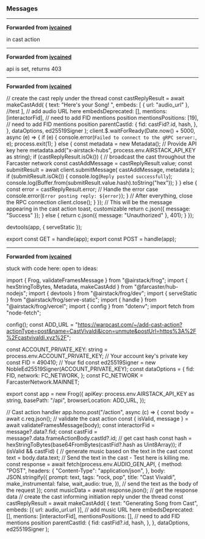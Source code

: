 ### Messages

***

**Forwarded from [ivcained](https://t.me/ivcained)**

in cast action

***

**Forwarded from [ivcained](https://t.me/ivcained)**

api is set, returns 403

***

**Forwarded from [ivcained](https://t.me/ivcained)**

// create the cast reply under the thread
    const castReplyResult = await makeCastAdd(
      {
        text: "Here's your Song!   ",
        embeds: [
          { url: "audio_url" }, //test
        ], // add audio URL here
        embedsDeprecated: [],
        mentions: [interactorFid], // need to add FID mentions position
        mentionsPositions: [19], // need to add FID mentions position
        parentCastId: {
          fid: castFid?.id,
          hash,
        },
      },
      dataOptions,
      ed25519Signer
    );
    client.$.waitForReady(Date.now() + 5000, async (e) => {
      if (e) {
        console.error(`Failed to connect to the gRPC server:`, e);
        process.exit(1);
      } else {
        const metadata = new Metadata();
        // Provide API key here
        metadata.add("x-airstack-hubs", process.env.AIRSTACK_API_KEY as string);
        if (castReplyResult.isOk()) {
          // broadcast the cast throughout the Farcaster network
          const castAddMessage = castReplyResult.value;
          const submitResult = await client.submitMessage(
            castAddMessage,
            metadata
          );
          if (submitResult.isOk()) {
            console.log(`Reply posted successfully`);
            console.log(Buffer.from(submitResult.value.hash).toString("hex"));
          }
        } else {
          const error = castReplyResult.error;
          // Handle the error case
          console.error(`Error posting reply: ${error}`);
        }
        // After everything, close the RPC connection
        client.close();
      }
    });
    // This will be the message appearing in the cast action toast, customizable
    return c.json({ message: "Success" });
  } else {
    return c.json({ message: "Unauthorized" }, 401);
  }
});

devtools(app, { serveStatic });

export const GET = handle(app);
export const POST = handle(app);

***

**Forwarded from [ivcained](https://t.me/ivcained)**

stuck with code here: open to ideas:

import { Frog, validateFramesMessage } from "@airstack/frog";
import { hexStringToBytes, Metadata, makeCastAdd } from "@farcaster/hub-nodejs";
import { devtools } from "@airstack/frog/dev";
import { serveStatic } from "@airstack/frog/serve-static";
import { handle } from "@airstack/frog/vercel";
import { config } from "dotenv";
import fetch from "node-fetch";

config();
const ADD_URL =
  "https://warpcast.com/~/add-cast-action?actionType=post&name=CastVivaldi&icon=unmute&postUrl=https%3A%2F%2Fcastvivaldi.xyz%2F";

const ACCOUNT_PRIVATE_KEY: string = process.env.ACCOUNT_PRIVATE_KEY; // Your account key's private key
const FID = 490410; // Your fid
const ed25519Signer = new NobleEd25519Signer(ACCOUNT_PRIVATE_KEY);
const dataOptions = {
  fid: FID,
  network: FC_NETWORK,
};
const FC_NETWORK = FarcasterNetwork.MAINNET;

export const app = new Frog({
  apiKey: process.env.AIRSTACK_API_KEY as string,
  basePath: "/api",
  browserLocation: ADD_URL,
});

// Cast action handler
app.hono.post("/action", async (c) => {
  const body = await c.req.json();
  // validate the cast action
  const { isValid, message } = await validateFramesMessage(body);
  const interactorFid = message?.data?.fid;
  const castFid = message?.data.frameActionBody.castId?.id;
  // get cast hash
  const hash = hexStringToBytes(base64FromBytes(castFid?.hash as Uint8Array));
  if (isValid && castFid) {
    // generate music based on the text in the cast
    const text = body.data.text; // Send the text in the cast - Test here is killing me.
    const response = await fetch(process.env.AUDIO_GEN_API, {
      method: "POST",
      headers: {
        "Content-Type": "application/json",
      },
      body: JSON.stringify({
        prompt: text,
        tags: "rock, pop",
        title: "Cast Vivaldi",
        make_instrumental: false,
        wait_audio: true,
      }), // send the text as the body of the request
    });
    const musicData = await response.json(); // get the response data
    // create the cast informing initiation reply under the thread
    const castReplyResult = await makeCastAdd(
      {
        text: "Generating Song from Cast",
        embeds: [{ url: audio_url.url }], // add music URL here
        embedsDeprecated: [],
        mentions: [interactorFid],
        mentionsPositions: [], // need to add FID mentions position
        parentCastId: {
          fid: castFid?.id,
          hash,
        },
      },
      dataOptions,
      ed25519Signer
    );
